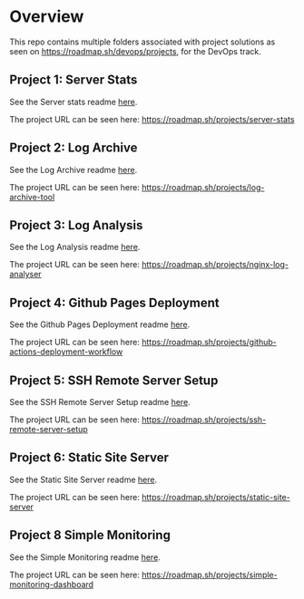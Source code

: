 # Overview

This repo contains multiple folders associated with project solutions as seen on <https://roadmap.sh/devops/projects>, for the DevOps track.

## Project 1: Server Stats

See the Server stats readme [here](projects/server-stats/README.md).

The project URL can be seen here: <https://roadmap.sh/projects/server-stats>

## Project 2: Log Archive

See the Log Archive readme [here](projects/log-archive/README.md).

The project URL can be seen here: <https://roadmap.sh/projects/log-archive-tool>

## Project 3: Log Analysis

See the Log Analysis readme [here](projects/log-analysis/README.md).

The project URL can be seen here: <https://roadmap.sh/projects/nginx-log-analyser>

## Project 4: Github Pages Deployment

See the Github Pages Deployment readme [here](projects/gh-deployment-workflow/README.md).

The project URL can be seen here: <https://roadmap.sh/projects/github-actions-deployment-workflow>

## Project 5: SSH Remote Server Setup

See the SSH Remote Server Setup readme [here](projects/ssh-remote-server-setup/README.md).

The project URL can be seen here: <https://roadmap.sh/projects/ssh-remote-server-setup>

## Project 6: Static Site Server

See the Static Site Server readme [here](projects/static-site-server/README.md).

The project URL can be seen here: <https://roadmap.sh/projects/static-site-server>

## Project 8 Simple Monitoring

See the Simple Monitoring readme [here](projects/simple-monitoring/README.md).

The project URL can be seen here: <https://roadmap.sh/projects/simple-monitoring-dashboard>

